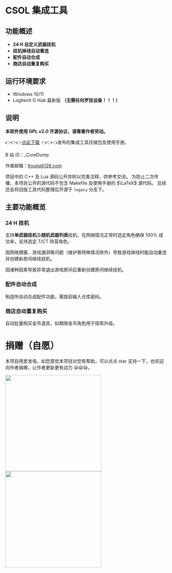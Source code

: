 # CSOL 集成工具

## 功能概述

- **24 H 自定义武器挂机**
- **挂机掉线自动重连**
- **配件自动合成**
- **商店自动重复购买**

## 运行环境要求

- Windows 10/11
- Logitech G Hub 最新版 **（无需任何罗技设备！！！）**

## 说明

**本软件使用 GPL v2.0 开源协议，请尊重作者劳动。**

👉👉👉<a href="https://gitee.com/silver1867/csol-24-h/releases">点此下载</a> 👈👈👈发布的集成工具压缩包及使用手册。

B 站 ID：_CoreDump

作者邮箱：ttyuig@126.com

项目中的 C++ 及 Lua 源码公开并附以完善注释，供参考交流。
为防止二次传播，本项目公开的源代码不包含 Makefile 及使用手册的 $\LaTeX$ 源代码。
后续还会将旧版工具代码整理后开源于 `legacy` 分支下。

## 主要功能概览

### 24 H 挂机

支持**单武器挂机**及**随机武器列表**挂机，在网络情况正常时选定角色确保 100% 成功率，支持选定 T/CT 阵营角色。

因网络拥塞、游戏漏洞等问题（维护等特殊情况除外）导致游戏掉线时能自动重连并创建新房间继续挂机。

因诸种因素导致异常退出游戏房间后重新创建房间继续挂机。

### 配件自动合成

制造所自动合成配件功能，需提前输入仓库密码。

### 商店自动重复购买

自动批量购买金币道具，如期限金币角色用于探索升级。

# 捐赠（自愿）

本项目用爱发电，如您感觉本项目对您有帮助，可以点点 star 支持一下，也欢迎向作者捐赠，让作者更新更有动力 😃😃😃。

<img src="https://macrohard.fun/assets/donate/donate_alipay.jpg" width=300/>
<img src="https://macrohard.fun/assets/donate/donate_wepay.jpg" width=300/>

